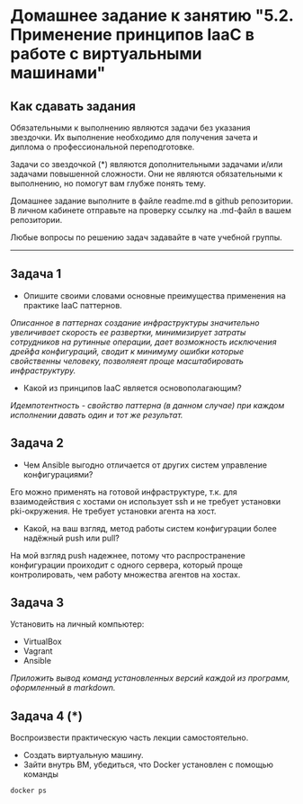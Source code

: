 
# Домашнее задание к занятию "5.2. Применение принципов IaaC в работе с виртуальными машинами"

## Как сдавать задания

Обязательными к выполнению являются задачи без указания звездочки. Их выполнение необходимо для получения зачета и диплома о профессиональной переподготовке.

Задачи со звездочкой (*) являются дополнительными задачами и/или задачами повышенной сложности. Они не являются обязательными к выполнению, но помогут вам глубже понять тему.

Домашнее задание выполните в файле readme.md в github репозитории. В личном кабинете отправьте на проверку ссылку на .md-файл в вашем репозитории.

Любые вопросы по решению задач задавайте в чате учебной группы.

---

## Задача 1

- Опишите своими словами основные преимущества применения на практике IaaC паттернов.

_Описанное в паттернах создание инфраструктуры значительно увеличивает скорость ее развертки, минимизирует затраты сотрудников на рутинные операции, дает возможность исключения дрейфа конфигураций, сводит к минимуму ошибки которые свойственны человеку, позволяеят проще масштабировать инфраструктуру._

- Какой из принципов IaaC является основополагающим?

_Идемпотентность - свойство паттерна (в данном случае) при каждом исполнении давать один и тот же результат._

## Задача 2

- Чем Ansible выгодно отличается от других систем управление конфигурациями?

Его можно применять на готовой инфраструктуре, т.к. для взаимодействия с хостами он использует ssh и не требует установки pki-окружения. Не требует установки агента на хост.

- Какой, на ваш взгляд, метод работы систем конфигурации более надёжный push или pull?

На мой взгляд push надежнее, потому что распространение конфигурации проиходит с одного сервера, который проще контролировать, чем работу множества агентов на хостах.

## Задача 3

Установить на личный компьютер:

- VirtualBox
- Vagrant
- Ansible

*Приложить вывод команд установленных версий каждой из программ, оформленный в markdown.*

## Задача 4 (*)

Воспроизвести практическую часть лекции самостоятельно.

- Создать виртуальную машину.
- Зайти внутрь ВМ, убедиться, что Docker установлен с помощью команды
```
docker ps
```
